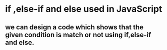 # if ,else-if and else  used in JavaScript

## we can design a code which shows that the given condition is match or not using if,else-if and else.
